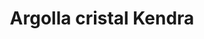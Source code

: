 ---
title: Argolla cristal Kendra
date: 
draft: false

# descripcion
description : Argolla cristal chica doble

materials: Plata 925

color: Cristal

dimensions: 1,2cm

code: 01-11-0074

type: "Aros"

categories: []

price: $1.410,00

price_eftvo: $1.200,00

# Images
# first image will be shown in the product page
images:
  # - image: "images/path_to_image"
  # La ubicacion de las imagenes es imagenes/Aros/Aros.Argollas/01-11-0074-argolla-cristal-kendra
  - image: "./images/aros/argollas/01-11-0074-argolla-cristal-chica-doble_a.JPG"
  - image: "./images/aros/argollas/01-11-0074-argolla-cristal-chica-doble_b.JPG"
---